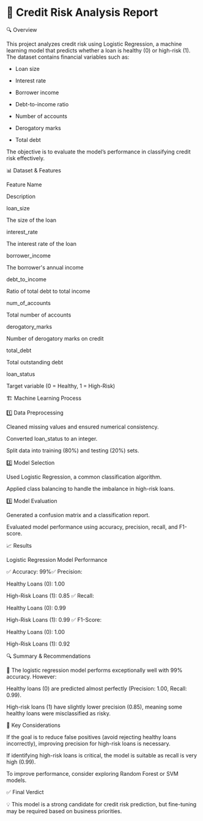 # **📌 Credit Risk Analysis Report**

🔍 Overview

This project analyzes credit risk using Logistic Regression, a machine learning model that predicts whether a loan is healthy (0) or high-risk (1). The dataset contains financial variables such as:

- Loan size

- Interest rate

- Borrower income

- Debt-to-income ratio

- Number of accounts

- Derogatory marks

- Total debt

The objective is to evaluate the model’s performance in classifying credit risk effectively.

📊 Dataset & Features

Feature Name

Description

loan_size

The size of the loan

interest_rate

The interest rate of the loan

borrower_income

The borrower's annual income

debt_to_income

Ratio of total debt to total income

num_of_accounts

Total number of accounts

derogatory_marks

Number of derogatory marks on credit

total_debt

Total outstanding debt

loan_status

Target variable (0 = Healthy, 1 = High-Risk)

🏗️ Machine Learning Process

1️⃣ Data Preprocessing

Cleaned missing values and ensured numerical consistency.

Converted loan_status to an integer.

Split data into training (80%) and testing (20%) sets.

2️⃣ Model Selection

Used Logistic Regression, a common classification algorithm.

Applied class balancing to handle the imbalance in high-risk loans.

3️⃣ Model Evaluation

Generated a confusion matrix and a classification report.

Evaluated model performance using accuracy, precision, recall, and F1-score.

📈 Results

Logistic Regression Model Performance

✅ Accuracy: 99%✅ Precision:

Healthy Loans (0): 1.00

High-Risk Loans (1): 0.85
✅ Recall:

Healthy Loans (0): 0.99

High-Risk Loans (1): 0.99
✅ F1-Score:

Healthy Loans (0): 1.00

High-Risk Loans (1): 0.92

🔍 Summary & Recommendations

📌 The logistic regression model performs exceptionally well with 99% accuracy. However:

Healthy loans (0) are predicted almost perfectly (Precision: 1.00, Recall: 0.99).

High-risk loans (1) have slightly lower precision (0.85), meaning some healthy loans were misclassified as risky.

🔹 Key Considerations

If the goal is to reduce false positives (avoid rejecting healthy loans incorrectly), improving precision for high-risk loans is necessary.

If identifying high-risk loans is critical, the model is suitable as recall is very high (0.99).

To improve performance, consider exploring Random Forest or SVM models.

✅ Final Verdict

💡 This model is a strong candidate for credit risk prediction, but fine-tuning may be required based on business priorities.
